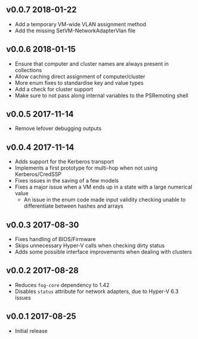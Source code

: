 ## v0.0.7 2018-01-22

- Add a temporary VM-wide VLAN assignment method
- Add the missing SetVM-NetworkAdapterVlan file

## v0.0.6 2018-01-15

- Ensure that computer and cluster names are always present in collections
- Allow caching direct assignment of computer/cluster
- More enum fixes to standardise key and value types
- Add a check for cluster support
- Make sure to not pass along internal variables to the PSRemoting shell

## v0.0.5 2017-11-14

- Remove lefover debugging outputs

## v0.0.4 2017-11-14

- Adds support for the Kerberos transport
- Implements a first prototype for multi-hop when not using Kerberos/CredSSP
- Fixes issues in the saving of a few models
- Fixes a major issue when a VM ends up in a state with a large numerical value
  - An issue in the enum code made input validity checking unable to differentiate between hashes and arrays

## v0.0.3 2017-08-30

- Fixes handling of BIOS/Firmware
- Skips unnecessary Hyper-V calls when checking dirty status
- Adds some possible interface improvements when dealing with clusters

## v0.0.2 2017-08-28

- Reduces `fog-core` dependency to 1.42
- Disables `status` attribute for network adapters, due to Hyper-V 6.3 issues

## v0.0.1 2017-08-25

- Initial release
